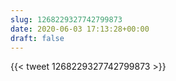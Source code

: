 ```yaml
---
slug: 1268229327742799873
date: 2020-06-03 17:13:28+00:00
draft: false
---
```


{{< tweet 1268229327742799873 >}}

